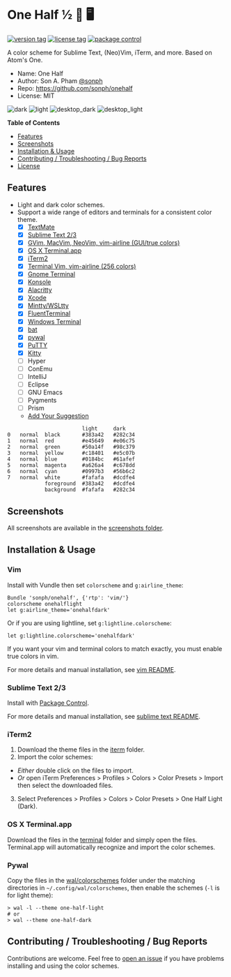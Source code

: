 # One Half ½ 🎨 🖥

[![version tag](https://img.shields.io/github/tag/sonph/onehalf.svg?style=flat-square)](https://github.com/sonph/onehalf/releases)
[![license tag](https://img.shields.io/github/license/sonph/onehalf.svg?style=flat-square)](https://github.com/sonph/onehalf/blob/master/LICENSE.txt)
[![package control](https://img.shields.io/packagecontrol/dt/One%20Half%20Color%20Schemes.svg?style=flat-square)](https://packagecontrol.io/packages/One%20Half%20Color%20Schemes)

A color scheme for Sublime Text, (Neo)Vim, iTerm, and more. Based on Atom's One.

- Name: One Half
- Author: Son A. Pham [@sonph](http://github.com/sonph)
- Repo: https://github.com/sonph/onehalf
- License: MIT

![dark](./screenshots/dark.png)
![light](./screenshots/light.png)
![desktop_dark](./screenshots/desktop_dark.png)
![desktop_light](./screenshots/desktop_light.png)

**Table of Contents**

- [Features](#features)
- [Screenshots](#screenshots)
- [Installation & Usage](#installation--usage)
- [Contributing / Troubleshooting / Bug Reports](#contributing--troubleshooting--bug-reports)
- [License](LICENSE.txt)


## Features
- Light and dark color schemes.
- Support a wide range of editors and terminals for a consistent color theme.
  - [x] [TextMate](./sublimetext)
  - [x] [Sublime Text 2/3](./sublimetext)
  - [x] [GVim, MacVim, NeoVim, vim-airline (GUI/true colors)](./vim)
  - [x] [OS X Terminal.app](./terminal)
  - [x] [iTerm2](./iterm)
  - [x] [Terminal Vim, vim-airline (256 colors)](./vim)
  - [x] [Gnome Terminal](./gnome-terminal)
  - [x] [Konsole](./konsole)
  - [x] [Alacritty](./alacritty)
  - [x] [Xcode](./xcode)
  - [x] [Mintty/WSLtty](./mintty)
  - [x] [FluentTerminal](./fluentterminal)
  - [x] [Windows Terminal](./windowsterminal)
  - [x] [bat](https://github.com/sharkdp/bat)
  - [x] [pywal](https://github.com/dylanaraps/pywal)
  - [x] [PuTTY](./putty)
  - [x] [Kitty](./kitty)
  - [ ] Hyper
  - [ ] ConEmu
  - [ ] IntelliJ
  - [ ] Eclipse
  - [ ] GNU Emacs
  - [ ] Pygments
  - [ ] Prism
  - [Add Your Suggestion](https://github.com/sonph/onehalf/issues/new)


```
                        light     dark
0   normal  black       #383a42   #282c34
1   normal  red         #e45649   #e06c75
2   normal  green       #50a14f   #98c379
3   normal  yellow      #c18401   #e5c07b
4   normal  blue        #0184bc   #61afef
5   normal  magenta     #a626a4   #c678dd
6   normal  cyan        #0997b3   #56b6c2
7   normal  white       #fafafa   #dcdfe4
            foreground  #383a42   #dcdfe4
            background  #fafafa   #282c34
```


## Screenshots
All screenshots are available in the [screenshots folder](./screenshots).

## Installation & Usage
### Vim
Install with Vundle then set `colorscheme` and `g:airline_theme`:

    Bundle 'sonph/onehalf', {'rtp': 'vim/'}
    colorscheme onehalflight
    let g:airline_theme='onehalfdark'

Or if you are using lightline, set `g:lightline.colorscheme`:

    let g:lightline.colorscheme='onehalfdark'

If you want your vim and terminal colors to match exactly, you must enable true colors in vim.

For more details and manual installation, see [vim README](./vim/README.md).


### Sublime Text 2/3
Install with [Package Control](https://packagecontrol.io/packages/One%20Half%20Color%20Schemes).

For more details and manual installation, see [sublime text README](./sublimetext/README.md).


### iTerm2
1. Download the theme files in the [iterm](./iterm) folder.
2. Import the color schemes:
  - _Either_ double click on the files to import.
  - _Or_ open iTerm Preferences > Profiles > Colors > Color Presets > Import
  then select the downloaded files.
3. Select Preferences > Profiles > Colors > Color Presets > One Half Light (Dark).


### OS X Terminal.app
Download the files in the [terminal](./terminal) folder and simply open the files. Terminal.app will
automatically recognize and import the color schemes.

### Pywal
Copy the files in the [wal/colorschemes](./wal/colorschemes) folder under the matching
directories in `~/.config/wal/colorschemes`, then enable the schemes (`-l` is for light theme):

```
> wal -l --theme one-half-light
# or
> wal --theme one-half-dark
```

## Contributing / Troubleshooting / Bug Reports
Contributions are welcome. Feel free to [open an issue](https://github.com/sonph/onehalf/issues/new)
if you have problems installing and using the color schemes.
